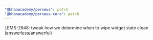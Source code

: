 ```yaml
---
"@khanacademy/perseus": patch
"@khanacademy/perseus-core": patch
---
```


LEMS-2948: tweak how we determine when to wipe widget state clean (answerless/answerful)
